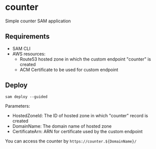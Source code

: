 # counter

Simple counter SAM application

## Requirements

* SAM CLI
* AWS resources:
    * Route53 hosted zone in which the custom endpoint "counter" is created
    * ACM Certificate to be used for custom endpoint

## Deploy

```
sam deploy --guided
```

Parameters:

* HostedZoneId: The ID of hosted zone in which "counter" record is created
* DomainName: The domain name of hosted zone
* CertificateArn: ARN for certificate used by the custom endpoint

You can access the counter by `https://counter.${DomainName}/`
